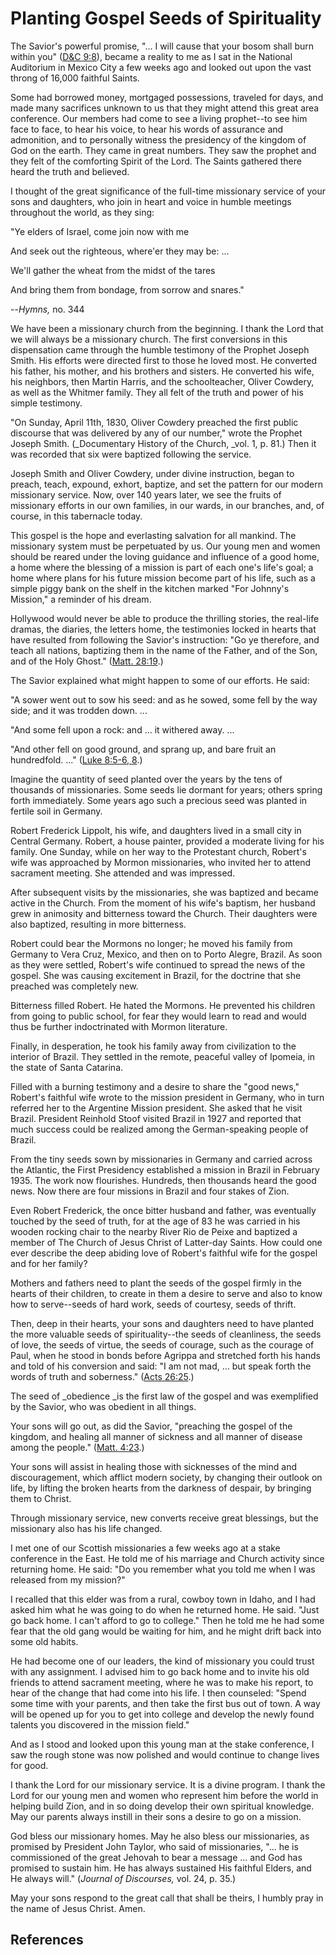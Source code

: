 # Planting Gospel Seeds of Spirituality

The Savior's powerful promise, "... I will cause that your bosom shall burn
within you" ([D&amp;C 9:8](/scriptures/dc-testament/dc/9.8?lang=eng#7)),
became a reality to me as I sat in the National Auditorium in Mexico City a
few weeks ago and looked out upon the vast throng of 16,000 faithful Saints.

Some had borrowed money, mortgaged possessions, traveled for days, and made
many sacrifices unknown to us that they might attend this great area
conference. Our members had come to see a living prophet--to see him face to
face, to hear his voice, to hear his words of assurance and admonition, and to
personally witness the presidency of the kingdom of God on the earth. They
came in great numbers. They saw the prophet and they felt of the comforting
Spirit of the Lord. The Saints gathered there heard the truth and believed.

I thought of the great significance of the full-time missionary service of
your sons and daughters, who join in heart and voice in humble meetings
throughout the world, as they sing:

"Ye elders of Israel, come join now with me

And seek out the righteous, where'er they may be: ...

We'll gather the wheat from the midst of the tares

And bring them from bondage, from sorrow and snares."

--_Hymns,_ no. 344

We have been a missionary church from the beginning. I thank the Lord that we
will always be a missionary church. The first conversions in this dispensation
came through the humble testimony of the Prophet Joseph Smith. His efforts
were directed first to those he loved most. He converted his father, his
mother, and his brothers and sisters. He converted his wife, his neighbors,
then Martin Harris, and the schoolteacher, Oliver Cowdery, as well as the
Whitmer family. They all felt of the truth and power of his simple testimony.

"On Sunday, April 11th, 1830, Oliver Cowdery preached the first public
discourse that was delivered by any of our number," wrote the Prophet Joseph
Smith. (_Documentary History of the Church, _vol. 1, p. 81.) Then it was
recorded that six were baptized following the service.

Joseph Smith and Oliver Cowdery, under divine instruction, began to preach,
teach, expound, exhort, baptize, and set the pattern for our modern missionary
service. Now, over 140 years later, we see the fruits of missionary efforts in
our own families, in our wards, in our branches, and, of course, in this
tabernacle today.

This gospel is the hope and everlasting salvation for all mankind. The
missionary system must be perpetuated by us. Our young men and women should be
reared under the loving guidance and influence of a good home, a home where
the blessing of a mission is part of each one's life's goal; a home where
plans for his future mission become part of his life, such as a simple piggy
bank on the shelf in the kitchen marked "For Johnny's Mission," a reminder of
his dream.

Hollywood would never be able to produce the thrilling stories, the real-life
dramas, the diaries, the letters home, the testimonies locked in hearts that
have resulted from following the Savior's instruction: "Go ye therefore, and
teach all nations, baptizing them in the name of the Father, and of the Son,
and of the Holy Ghost." ([Matt.
28:19](/scriptures/nt/matt/28.19?lang=eng#18).)

The Savior explained what might happen to some of our efforts. He said:

"A sower went out to sow his seed: and as he sowed, some fell by the way side;
and it was trodden down. ...

"And some fell upon a rock: and ... it withered away. ...

"And other fell on good ground, and sprang up, and bare fruit an hundredfold.
..." ([Luke 8:5-6, 8](/scriptures/nt/luke/8.5-6,8?lang=eng#4).)

Imagine the quantity of seed planted over the years by the tens of thousands
of missionaries. Some seeds lie dormant for years; others spring forth
immediately. Some years ago such a precious seed was planted in fertile soil
in Germany.

Robert Frederick Lippolt, his wife, and daughters lived in a small city in
Central Germany. Robert, a house painter, provided a moderate living for his
family. One Sunday, while on her way to the Protestant church, Robert's wife
was approached by Mormon missionaries, who invited her to attend sacrament
meeting. She attended and was impressed.

After subsequent visits by the missionaries, she was baptized and became
active in the Church. From the moment of his wife's baptism, her husband grew
in animosity and bitterness toward the Church. Their daughters were also
baptized, resulting in more bitterness.

Robert could bear the Mormons no longer; he moved his family from Germany to
Vera Cruz, Mexico, and then on to Porto Alegre, Brazil. As soon as they were
settled, Robert's wife continued to spread the news of the gospel. She was
causing excitement in Brazil, for the doctrine that she preached was
completely new.

Bitterness filled Robert. He hated the Mormons. He prevented his children from
going to public school, for fear they would learn to read and would thus be
further indoctrinated with Mormon literature.

Finally, in desperation, he took his family away from civilization to the
interior of Brazil. They settled in the remote, peaceful valley of Ipomeia, in
the state of Santa Catarina.

Filled with a burning testimony and a desire to share the "good news,"
Robert's faithful wife wrote to the mission president in Germany, who in turn
referred her to the Argentine Mission president. She asked that he visit
Brazil. President Reinhold Stoof visited Brazil in 1927 and reported that much
success could be realized among the German-speaking people of Brazil.

From the tiny seeds sown by missionaries in Germany and carried across the
Atlantic, the First Presidency established a mission in Brazil in February
1935. The work now flourishes. Hundreds, then thousands heard the good news.
Now there are four missions in Brazil and four stakes of Zion.

Even Robert Frederick, the once bitter husband and father, was eventually
touched by the seed of truth, for at the age of 83 he was carried in his
wooden rocking chair to the nearby River Rio de Peixe and baptized a member of
The Church of Jesus Christ of Latter-day Saints. How could one ever describe
the deep abiding love of Robert's faithful wife for the gospel and for her
family?

Mothers and fathers need to plant the seeds of the gospel firmly in the hearts
of their children, to create in them a desire to serve and also to know how to
serve--seeds of hard work, seeds of courtesy, seeds of thrift.

Then, deep in their hearts, your sons and daughters need to have planted the
more valuable seeds of spirituality--the seeds of cleanliness, the seeds of
love, the seeds of virtue, the seeds of courage, such as the courage of Paul,
when he stood in bonds before Agrippa and stretched forth his hands and told
of his conversion and said: "I am not mad, ... but speak forth the words of
truth and soberness." ([Acts 26:25](/scriptures/nt/acts/26.25?lang=eng#24).)

The seed of _obedience _is the first law of the gospel and was exemplified by
the Savior, who was obedient in all things.

Your sons will go out, as did the Savior, "preaching the gospel of the
kingdom, and healing all manner of sickness and all manner of disease among
the people." ([Matt. 4:23](/scriptures/nt/matt/4.23?lang=eng#22).)

Your sons will assist in healing those with sicknesses of the mind and
discouragement, which afflict modern society, by changing their outlook on
life, by lifting the broken hearts from the darkness of despair, by bringing
them to Christ.

Through missionary service, new converts receive great blessings, but the
missionary also has his life changed.

I met one of our Scottish missionaries a few weeks ago at a stake conference
in the East. He told me of his marriage and Church activity since returning
home. He said: "Do you remember what you told me when I was released from my
mission?"

I recalled that this elder was from a rural, cowboy town in Idaho, and I had
asked him what he was going to do when he returned home. He said. "Just go
back home. I can't afford to go to college." Then he told me he had some fear
that the old gang would be waiting for him, and he might drift back into some
old habits.

He had become one of our leaders, the kind of missionary you could trust with
any assignment. I advised him to go back home and to invite his old friends to
attend sacrament meeting, where he was to make his report, to hear of the
change that had come into his life. I then counseled: "Spend some time with
your parents, and then take the first bus out of town. A way will be opened up
for you to get into college and develop the newly found talents you discovered
in the mission field."

And as I stood and looked upon this young man at the stake conference, I saw
the rough stone was now polished and would continue to change lives for good.

I thank the Lord for our missionary service. It is a divine program. I thank
the Lord for our young men and women who represent him before the world in
helping build Zion, and in so doing develop their own spiritual knowledge. May
our parents always instill in their sons a desire to go on a mission.

God bless our missionary homes. May he also bless our missionaries, as
promised by President John Taylor, who said of missionaries, "... he is
commissioned of the great Jehovah to bear a message ... and God has promised to
sustain him. He has always sustained His faithful Elders, and He always will."
(_Journal of Discourses,_ vol. 24, p. 35.)

May your sons respond to the great call that shall be theirs, I humbly pray in
the name of Jesus Christ. Amen.

## References

